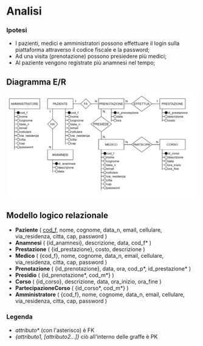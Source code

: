 # Analisi

### Ipotesi

- I pazienti, medici e amministratori possono effettuare il login sulla piattaforma attraverso il codice fiscale e la
  password;
- Ad una visita (prenotazione) possono presiedere più medici;
- Al paziente vengono registrate più anamnesi nel tempo;

## Diagramma E/R

<img src="img/Diagramma E-R.png" alt="Immagine diagramma E/R"/>

## Modello logico relazionale

- **Paziente** ( <u>cod_f</u>, nome, cognome, data_n, email, cellulare, via_residenza, citta, cap, password )
- **Anamnesi** ( {id_anamnesi}, descrizione, data, cod_f* )
- **Prestazione** ( {id_prestazione}, costo, descrizione )
- **Medico** ( {cod_f}, nome, cognome, data_n, email, cellulare, via_residenza, citta, cap, password )
- **Prenotazione** ( {id_prenotazione}, data, ora, cod_p*, id_prestazione* )
- **Presidio** ( {id_prenotazione*, cod_m*} )
- **Corso** ( {id_corso}, descrizione, data, ora_inizio, ora_fine )
- **PartecipazioneCorso** ( {id_corso*, cod_m*} )
- **Amministratore** ( {cod_f}, nome, cognome, data_n, email, cellulare, via_residenza, citta, cap, password )

### Legenda

- _attributo\*_ (con l'asterisco) è FK
- _\{attributo1, \[attributo2...\]\}_ ciò all'interno delle graffe è PK